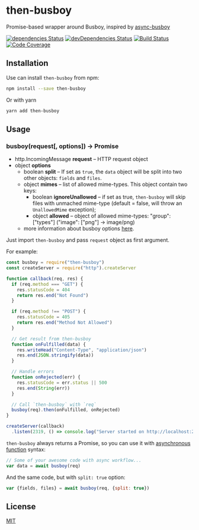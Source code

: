 # then-busboy

Promise-based wrapper around Busboy, inspired by [async-busboy](https://github.com/m4nuC/async-busboy)

[![dependencies Status](https://david-dm.org/octet-stream/then-busboy/status.svg)](https://david-dm.org/octet-stream/then-busboy)
[![devDependencies Status](https://david-dm.org/octet-stream/then-busboy/dev-status.svg)](https://david-dm.org/octet-stream/then-busboy?type=dev)
[![Build Status](https://travis-ci.org/octet-stream/then-busboy.svg?branch=master)](https://travis-ci.org/octet-stream/then-busboy)
[![Code Coverage](https://codecov.io/github/octet-stream/then-busboy/coverage.svg?branch=master)](https://codecov.io/github/octet-stream/then-busboy?branch=master)

## Installation

Use can install `then-busboy` from npm:

```bash
npm install --save then-busboy
```

Or with yarn

```bash
yarn add then-busboy
```

## Usage

### busboy(request[, options]) -> Promise

* http.IncomingMessage **request** – HTTP request object
* object **options**
  - boolean **split** – If set as `true`, the `data`
      object will be split into two other objects: `fields` and `files`.
  - object **mimes** – list of allowed mime-types. This object contain two keys:
      * boolean **ignoreUnallowed** – if set as true, `then-busboy` will skip
          files with unmached mime-type (default = false, will throw an `UnallowedMime` exception);
      * object **allowed** – object of allowed mime-types:
        "group": ["types"]  ("image": ["png"] -> image/png)
  - more information about busboy options [here](https://github.com/mscdex/busboy#busboy-methods).

Just import `then-busboy` and pass `request` object as first argument.

For example:

```js
const busboy = require("then-busboy")
const createServer = require("http").createServer

function callback(req, res) {
  if (req.method === "GET") {
    res.statusCode = 404
    return res.end("Not Found")
  }

  if (req.method !== "POST") {
    res.statusCode = 405
    return res.end("Method Not Allowed")
  }

  // Get result from then-busboy
  function onFulfilled(data) {
    res.writeHead("Content-Type", "application/json")
    res.end(JSON.stringify(data))
  }

  // Handle errors
  function onRejected(err) {
    res.statusCode = err.status || 500
    res.end(String(err))
  }

  // Call `then-busboy` with `req`
  busboy(req).then(onFulfilled, onRejected)
}

createServer(callback)
  .listen(2319, () => console.log("Server started on http://localhost:2319"))
```

`then-busboy` always returns a Promise, so you can use it with
[asynchronous function](https://github.com/tc39/ecmascript-asyncawait) syntax:

```js
// Some of your awesome code with async workflow...
var data = await busboy(req)
```

And the same code, but with `split: true` option:

```js
var {fields, files} = await busboy(req, {split: true})
```

## License

[MIT](https://github.com/octet-stream/then-busboy/blob/master/LICENSE)
